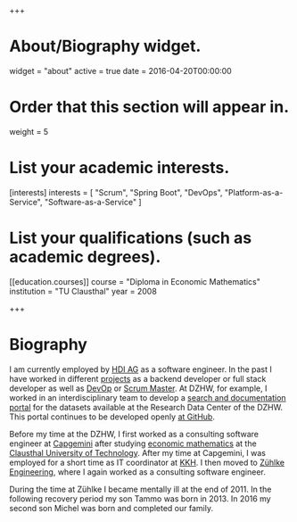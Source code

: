 +++
# About/Biography widget.
widget = "about"
active = true
date = 2016-04-20T00:00:00

# Order that this section will appear in.
weight = 5

# List your academic interests.
[interests]
interests = [
    "Scrum",
    "Spring Boot",
    "DevOps",
    "Platform-as-a-Service",
    "Software-as-a-Service"
]

# List your qualifications (such as academic degrees).
[[education.courses]]
  course = "Diploma in Economic Mathematics"
  institution = "TU Clausthal"
  year = 2008

+++

# Biography

I am currently employed by [HDI AG](https://www.hdi.de/) as a software engineer. In the past I have worked in different [projects](#projects) as a backend developer or full stack developer as well as [DevOp](https://en.wikipedia.org/wiki/DevOps) or [Scrum Master](https://www.scrumguides.org/scrum-guide.html#team-sm). At DZHW, for example, I worked in an interdisciplinary team to develop a [search and documentation portal](https://metadata.fdz.dzhw.eu) for the datasets available at the Research Data Center of the DZHW. This portal continues to be developed openly [at GitHub](https://github.com/dzhw/metadatamanagement).

Before my time at the DZHW, I first worked as a consulting software engineer at [Capgemini](https://www.capgemini.com/?georedirect_none=true) after studying [economic mathematics](https://en.wikipedia.org/wiki/Mathematical_economics) at the [Clausthal University of Technology](https://www.tu-clausthal.de/en/info/). After my time at Capgemini, I was employed for a short time as IT coordinator at [KKH](https://www.kkh.de/other-languages/willkommen-bei-der-kkh-englisch). I then moved to [Zühlke Engineering](https://www.zuehlke.com/de/en/), where I again worked as a consulting software engineer.

During the time at Zühlke I became mentally ill at the end of 2011. In the following recovery period my son Tammo was born in 2013. In 2016 my second son Michel was born and completed our family.
